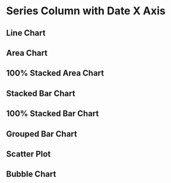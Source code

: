 <script>

let full = 
[
    {date: '1900-01-01', series: 'A', y1: 103, y2: 135, y3: 88},
    {date: '1900-01-01', series: 'B', y1: 240, y2: 299, y3: 201},
    {date: '1900-01-01', series: 'C', y1: 361, y2: 318, y3: 314},
    {date: '1901-01-01', series: 'A', y1: 105, y2: 138, y3: 93},
    {date: '1901-01-01', series: 'B', y1: 298, y2: 215, y3: 277},
    {date: '1901-01-01', series: 'C', y1: 394, y2: 306, y3: 348},
    {date: '1902-01-01', series: 'A', y1: 106, y2: 132, y3: 103},
    {date: '1902-01-01', series: 'B', y1: 209, y2: 282, y3: 227},
    {date: '1902-01-01', series: 'C', y1: 384, y2: 367, y3: 312},
    {date: '1903-01-01', series: 'A', y1: 108, y2: 130, y3: 105},
    {date: '1903-01-01', series: 'B', y1: 296, y2: 274, y3: 259},
    {date: '1903-01-01', series: 'C', y1: 330, y2: 301, y3: 338},
    {date: '1904-01-01', series: 'A', y1: 109, y2: 128, y3: 102},
    {date: '1904-01-01', series: 'B', y1: 280, y2: 266, y3: 293},
    {date: '1904-01-01', series: 'C', y1: 332, y2: 342, y3: 343},
    {date: '1905-01-01', series: 'A', y1: 111, y2: 124, y3: 101},
    {date: '1905-01-01', series: 'B', y1: 218, y2: 288, y3: 204},
    {date: '1905-01-01', series: 'C', y1: 318, y2: 375, y3: 313},
    {date: '1906-01-01', series: 'A', y1: 120, y2: 122, y3: 100},
    {date: '1906-01-01', series: 'B', y1: 261, y2: 275, y3: 265},
    {date: '1906-01-01', series: 'C', y1: 332, y2: 397, y3: 388},
    {date: '1907-01-01', series: 'A', y1: 133, y2: 131, y3: 100},
    {date: '1907-01-01', series: 'B', y1: 285, y2: 259, y3: 229},
    {date: '1907-01-01', series: 'C', y1: 334, y2: 390, y3: 372},
    {date: '1908-01-01', series: 'A', y1: 142, y2: 128, y3: 99},
    {date: '1908-01-01', series: 'B', y1: 257, y2: 219, y3: 235},
    {date: '1908-01-01', series: 'C', y1: 350, y2: 388, y3: 364},
    {date: '1909-01-01', series: 'A', y1: 156, y2: 135, y3: 97},
    {date: '1909-01-01', series: 'B', y1: 228, y2: 275, y3: 299},
    {date: '1909-01-01', series: 'C', y1: 321, y2: 352, y3: 359},
    {date: '1910-01-01', series: 'A', y1: 168, y2: 137, y3: 95},
    {date: '1910-01-01', series: 'B', y1: 212, y2: 216, y3: 270},
    {date: '1910-01-01', series: 'C', y1: 400, y2: 340, y3: 400}
]

let missingY = 
[ // remove B in 1905
    {date: '1900-01-01', series: 'A', y1: 103, y2: 135, y3: 88},
    {date: '1900-01-01', series: 'B', y1: 240, y2: 299, y3: 201},
    {date: '1900-01-01', series: 'C', y1: 361, y2: 318, y3: 314},
    {date: '1901-01-01', series: 'A', y1: 105, y2: 138, y3: 93},
    {date: '1901-01-01', series: 'B', y1: 298, y2: 215, y3: 277},
    {date: '1901-01-01', series: 'C', y1: 394, y2: 306, y3: 348},
    {date: '1902-01-01', series: 'A', y1: 106, y2: 132, y3: 103},
    {date: '1902-01-01', series: 'B', y1: 209, y2: 282, y3: 227},
    {date: '1902-01-01', series: 'C', y1: 384, y2: 367, y3: 312},
    {date: '1903-01-01', series: 'A', y1: 108, y2: 130, y3: 105},
    {date: '1903-01-01', series: 'B', y1: 296, y2: 274, y3: 259},
    {date: '1903-01-01', series: 'C', y1: 330, y2: 301, y3: 338},
    {date: '1904-01-01', series: 'A', y1: 109, y2: 128, y3: 102},
    {date: '1904-01-01', series: 'B', y1: 280, y2: 266, y3: 293},
    {date: '1904-01-01', series: 'C', y1: 332, y2: 342, y3: 343},
    {date: '1905-01-01', series: 'A', y1: 111, y2: 124, y3: 101},
    {date: '1905-01-01', series: 'C', y1: 318, y2: 375, y3: 313},
    {date: '1906-01-01', series: 'A', y1: 120, y2: 122, y3: 100},
    {date: '1906-01-01', series: 'B', y1: 261, y2: 275, y3: 265},
    {date: '1906-01-01', series: 'C', y1: 332, y2: 397, y3: 388},
    {date: '1907-01-01', series: 'A', y1: 133, y2: 131, y3: 100},
    {date: '1907-01-01', series: 'B', y1: 285, y2: 259, y3: 229},
    {date: '1907-01-01', series: 'C', y1: 334, y2: 390, y3: 372},
    {date: '1908-01-01', series: 'A', y1: 142, y2: 128, y3: 99},
    {date: '1908-01-01', series: 'B', y1: 257, y2: 219, y3: 235},
    {date: '1908-01-01', series: 'C', y1: 350, y2: 388, y3: 364},
    {date: '1909-01-01', series: 'A', y1: 156, y2: 135, y3: 97},
    {date: '1909-01-01', series: 'B', y1: 228, y2: 275, y3: 299},
    {date: '1909-01-01', series: 'C', y1: 321, y2: 352, y3: 359},
    {date: '1910-01-01', series: 'A', y1: 168, y2: 137, y3: 95},
    {date: '1910-01-01', series: 'B', y1: 212, y2: 216, y3: 270},
    {date: '1910-01-01', series: 'C', y1: 400, y2: 340, y3: 400}
]

let missingX =
[ // remove 1906
    {date: '1900-01-01', series: 'A', y1: 103, y2: 135, y3: 88},
    {date: '1900-01-01', series: 'B', y1: 240, y2: 299, y3: 201},
    {date: '1900-01-01', series: 'C', y1: 361, y2: 318, y3: 314},
    {date: '1901-01-01', series: 'A', y1: 105, y2: 138, y3: 93},
    {date: '1901-01-01', series: 'B', y1: 298, y2: 215, y3: 277},
    {date: '1901-01-01', series: 'C', y1: 394, y2: 306, y3: 348},
    {date: '1902-01-01', series: 'A', y1: 106, y2: 132, y3: 103},
    {date: '1902-01-01', series: 'B', y1: 209, y2: 282, y3: 227},
    {date: '1902-01-01', series: 'C', y1: 384, y2: 367, y3: 312},
    {date: '1903-01-01', series: 'A', y1: 108, y2: 130, y3: 105},
    {date: '1903-01-01', series: 'B', y1: 296, y2: 274, y3: 259},
    {date: '1903-01-01', series: 'C', y1: 330, y2: 301, y3: 338},
    {date: '1904-01-01', series: 'A', y1: 109, y2: 128, y3: 102},
    {date: '1904-01-01', series: 'B', y1: 280, y2: 266, y3: 293},
    {date: '1904-01-01', series: 'C', y1: 332, y2: 342, y3: 343},
    {date: '1905-01-01', series: 'A', y1: 111, y2: 124, y3: 101},
    {date: '1905-01-01', series: 'B', y1: 218, y2: 288, y3: 204},
    {date: '1905-01-01', series: 'C', y1: 318, y2: 375, y3: 313},
    {date: '1907-01-01', series: 'A', y1: 133, y2: 131, y3: 100},
    {date: '1907-01-01', series: 'B', y1: 285, y2: 259, y3: 229},
    {date: '1907-01-01', series: 'C', y1: 334, y2: 390, y3: 372},
    {date: '1908-01-01', series: 'A', y1: 142, y2: 128, y3: 99},
    {date: '1908-01-01', series: 'B', y1: 257, y2: 219, y3: 235},
    {date: '1908-01-01', series: 'C', y1: 350, y2: 388, y3: 364},
    {date: '1909-01-01', series: 'A', y1: 156, y2: 135, y3: 97},
    {date: '1909-01-01', series: 'B', y1: 228, y2: 275, y3: 299},
    {date: '1909-01-01', series: 'C', y1: 321, y2: 352, y3: 359},
    {date: '1910-01-01', series: 'A', y1: 168, y2: 137, y3: 95},
    {date: '1910-01-01', series: 'B', y1: 212, y2: 216, y3: 270},
    {date: '1910-01-01', series: 'C', y1: 400, y2: 340, y3: 400}
]

let xSync = 
[ // change B 1905 to Feb 12
    {date: '1900-01-01', series: 'A', y1: 103, y2: 135, y3: 88},
    {date: '1900-01-01', series: 'B', y1: 240, y2: 299, y3: 201},
    {date: '1900-01-01', series: 'C', y1: 361, y2: 318, y3: 314},
    {date: '1901-01-01', series: 'A', y1: 105, y2: 138, y3: 93},
    {date: '1901-01-01', series: 'B', y1: 298, y2: 215, y3: 277},
    {date: '1901-01-01', series: 'C', y1: 394, y2: 306, y3: 348},
    {date: '1902-01-01', series: 'A', y1: 106, y2: 132, y3: 103},
    {date: '1902-01-01', series: 'B', y1: 209, y2: 282, y3: 227},
    {date: '1902-01-01', series: 'C', y1: 384, y2: 367, y3: 312},
    {date: '1903-01-01', series: 'A', y1: 108, y2: 130, y3: 105},
    {date: '1903-01-01', series: 'B', y1: 296, y2: 274, y3: 259},
    {date: '1903-01-01', series: 'C', y1: 330, y2: 301, y3: 338},
    {date: '1904-01-01', series: 'A', y1: 109, y2: 128, y3: 102},
    {date: '1904-01-01', series: 'B', y1: 280, y2: 266, y3: 293},
    {date: '1904-01-01', series: 'C', y1: 332, y2: 342, y3: 343},
    {date: '1905-01-01', series: 'A', y1: 111, y2: 124, y3: 101},
    {date: '1905-02-12', series: 'B', y1: 218, y2: 288, y3: 204},
    {date: '1905-01-01', series: 'C', y1: 318, y2: 375, y3: 313},
    {date: '1906-01-01', series: 'A', y1: 120, y2: 122, y3: 100},
    {date: '1906-01-01', series: 'B', y1: 261, y2: 275, y3: 265},
    {date: '1906-01-01', series: 'C', y1: 332, y2: 397, y3: 388},
    {date: '1907-01-01', series: 'A', y1: 133, y2: 131, y3: 100},
    {date: '1907-01-01', series: 'B', y1: 285, y2: 259, y3: 229},
    {date: '1907-01-01', series: 'C', y1: 334, y2: 390, y3: 372},
    {date: '1908-01-01', series: 'A', y1: 142, y2: 128, y3: 99},
    {date: '1908-01-01', series: 'B', y1: 257, y2: 219, y3: 235},
    {date: '1908-01-01', series: 'C', y1: 350, y2: 388, y3: 364},
    {date: '1909-01-01', series: 'A', y1: 156, y2: 135, y3: 97},
    {date: '1909-01-01', series: 'B', y1: 228, y2: 275, y3: 299},
    {date: '1909-01-01', series: 'C', y1: 321, y2: 352, y3: 359},
    {date: '1910-01-01', series: 'A', y1: 168, y2: 137, y3: 95},
    {date: '1910-01-01', series: 'B', y1: 212, y2: 216, y3: 270},
    {date: '1910-01-01', series: 'C', y1: 400, y2: 340, y3: 400}
]

let nulls =
[
    {date: '1900-01-01', series: 'A', y1: 103, y2: 135, y3: 88},
    {date: '1900-01-01', series: 'B', y1: 240, y2: 299, y3: 201},
    {date: '1900-01-01', series: 'C', y1: 361, y2: 318, y3: 314},
    {date: '1901-01-01', series: 'A', y1: 105, y2: 138, y3: 93},
    {date: '1901-01-01', series: 'B', y1: 298, y2: 215, y3: 277},
    {date: '1901-01-01', series: 'C', y1: 394, y2: 306, y3: 348},
    {date: '1902-01-01', series: 'A', y1: 106, y2: 132, y3: 103},
    {date: '1902-01-01', series: 'B', y1: 209, y2: null, y3: 227},
    {date: '1902-01-01', series: 'C', y1: 384, y2: 367, y3: 312},
    {date: '1903-01-01', series: 'A', y1: 108, y2: 130, y3: 105},
    {date: '1903-01-01', series: 'B', y1: 296, y2: 274, y3: 259},
    {date: '1903-01-01', series: 'C', y1: 330, y2: 301, y3: 338},
    {date: '1904-01-01', series: 'A', y1: 109, y2: 128, y3: 102},
    {date: '1904-01-01', series: 'B', y1: null, y2: 266, y3: 293},
    {date: '1904-01-01', series: 'C', y1: 332, y2: 342, y3: 343},
    {date: '1905-01-01', series: 'A', y1: 111, y2: 124, y3: 101},
    {date: '1905-01-01', series: 'B', y1: 218, y2: 288, y3: 204},
    {date: '1905-01-01', series: 'C', y1: 318, y2: 375, y3: 313},
    {date: '1906-01-01', series: 'A', y1: 120, y2: 122, y3: 100},
    {date: '1906-01-01', series: 'B', y1: 261, y2: 275, y3: 265},
    {date: '1906-01-01', series: 'C', y1: 332, y2: 397, y3: 388},
    {date: '1907-01-01', series: 'A', y1: 133, y2: 131, y3: 100},
    {date: '1907-01-01', series: 'B', y1: 285, y2: 259, y3: 229},
    {date: '1907-01-01', series: 'C', y1: 334, y2: 390, y3: 372},
    {date: '1908-01-01', series: 'A', y1: 142, y2: 128, y3: 99},
    {date: '1908-01-01', series: 'B', y1: 257, y2: 219, y3: 235},
    {date: '1908-01-01', series: 'C', y1: 350, y2: 388, y3: 364},
    {date: '1909-01-01', series: 'A', y1: 156, y2: 135, y3: null},
    {date: '1909-01-01', series: 'B', y1: 228, y2: 275, y3: 299},
    {date: '1909-01-01', series: 'C', y1: 321, y2: 352, y3: 359},
    {date: '1910-01-01', series: 'A', y1: 168, y2: 137, y3: 95},
    {date: '1910-01-01', series: 'B', y1: 212, y2: 216, y3: 270},
    {date: '1910-01-01', series: 'C', y1: 400, y2: 340, y3: 400}
]


 </script>

<h1>Series Column with Date X Axis</h1>
<h2>Line Chart</h2>
<LineChart data={full} series=series title="Full Data"/>
<LineChart data={missingX} series=series title="Missing X"/>
<LineChart data={missingY} series=series title="Missing Y"/>
<LineChart data={nulls}  series=series title="Nulls"/>

<h2>Area Chart</h2>
<AreaChart data={full}  series=series title="Full Data"/>
<AreaChart data={missingX}  series=series title="Missing X"/>
<AreaChart data={missingY} series=series title="Missing Y"/>
<AreaChart data={nulls}  series=series title="Nulls"/>

<h2>100% Stacked Area Chart</h2>
<AreaChart data={full}  series=series title="Full Data" type=stacked100/>
<AreaChart data={missingX}  series=series title="Missing X" type=stacked100/>
<AreaChart data={missingY} series=series title="Missing Y" type=stacked100/>
<AreaChart data={nulls}  series=series title="Nulls" type=stacked100/>

<h2>Stacked Bar Chart</h2>
<BarChart data={full}  series=series title="Full Data" />
<BarChart data={missingX}  series=series title="Missing X"/>
<BarChart data={missingY} series=series title="Missing Y"/>
<BarChart data={nulls}  series=series title="Nulls"/>

<h2>100% Stacked Bar Chart</h2>
<BarChart data={full}  series=series title="Full Data" type=stacked100/>
<BarChart data={missingX}  series=series title="Missing X" type=stacked10/>
<BarChart data={missingY} series=series title="Missing Y" type=stacked10/>
<BarChart data={nulls}  series=series title="Nulls" type=stacked10/>

<!-- <h2>horizontal Stacked Bar Chart</h2>
<BarChart data={full}  swapXY=true series=series title="Full Data" xType=value/>
<BarChart data={missingY}  swapXY=true series=series title="Missing Y"/>
<BarChart data={missingX}  swapXY=true series=series title="Missing X"/>
<BarChart data={xSync}  swapXY=true series=series title="X out of sync"/>
<BarChart data={nulls}  swapXY=true series=series title="Nulls"/> -->

<h2>Grouped Bar Chart</h2>
<BarChart data={full}  type=grouped series=series title="Full Data"/>
<BarChart data={missingX}  type=grouped series=series title="Missing X"/>
<BarChart data={missingY} type=grouped series=series title="Missing Y"/>
<BarChart data={nulls}  type=grouped series=series title="Nulls"/>

<!-- <h2>horizontal Grouped Bar Chart</h2>
<BarChart data={full}  swapXY=true type=grouped series=series title="Full Data"/>
<BarChart data={missingY}  swapXY=true type=grouped series=series title="Missing Y"/>
<BarChart data={missingX}  swapXY=true type=grouped series=series title="Missing X"/>
<BarChart data={xSync}  swapXY=true type=grouped series=series title="X out of sync"/>
<BarChart data={nulls}  swapXY=true type=grouped series=series title="Nulls"/> -->

<h2>Scatter Plot</h2>
<ScatterPlot data={full}  series=series title="Full Data"/>
<ScatterPlot data={missingX}  series=series title="Missing X"/>
<ScatterPlot data={missingY} series=series title="Missing Y"/>
<ScatterPlot data={nulls}  series=series title="Nulls"/>

<h2>Bubble Chart</h2>
<BubbleChart data={full} size=y1 series=series title="Full Data"/>
<BubbleChart data={missingX}  size=y1 series=series title="Missing X" legend=true/>
<BubbleChart data={missingY} size=y1 series=series title="Missing Y" legend=true/>
<BubbleChart data={nulls}  size=y1 series=series title="Nulls"/>
